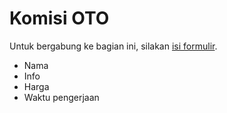 # Komisi OTO

Untuk bergabung ke bagian ini, silakan  [isi formulir]().

- Nama
- Info
- Harga
- Waktu pengerjaan
